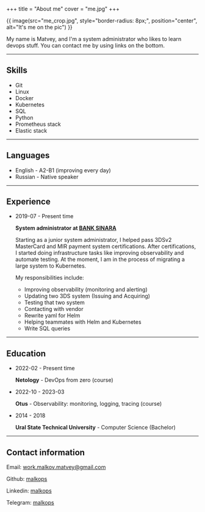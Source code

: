 +++
title = "About me"
cover = "me.jpg"
+++

{{ image(src="me_crop.jpg",
    style="border-radius: 8px;",
    position="center",
    alt="It's me on the pic") }}

My name is Matvey, and I'm a system administrator who likes to learn devops stuff.
You can contact me by using links on the bottom.

---

## Skills

* Git
* Linux
* Docker
* Kubernetes
* SQL
* Python
* Prometheus stack
* Elastic stack

---

## Languages

* English - A2-B1 (improving every day)
* Russian - Native speaker

---

## Experience

* 2019-07 - Present time

  **System administrator at [BANK SINARA](https://www.sinara-group.com/en/directions/financial-group/sinara-bank/)**

  Starting as a junior system administrator, I helped pass 3DSv2 MasterCard and MIR payment system certifications.
  After certifications, I started doing infrastructure tasks like improving observability and automate testing.
  At the moment, I am in the process of migrating a large system to Kubernetes.

  My responsibilities include:
  
  * Improving observability (monitoring and alerting)
  * Updating two 3DS system (Issuing and Acquiring)
  * Testing that two system
  * Contacting with vendor
  * Rewrite yaml for Helm
  * Helping teammates with Helm and Kubernetes
  * Write SQL queries

---

## Education

* 2022-02 - Present time

  **Netology** - DevOps from zero (course)

* 2022-10 - 2023-03
 
  **Otus** - Observability: monitoring, logging, tracing (course)

* 2014 - 2018
 
  **Ural State Technical University** - Computer Science (Bachelor)

---

## Contact information

Email: [work.malkov.matvey@gmail.com](mailto:work.malkov.matvey@gmail.com)

Github: [malkops](https://github.com/malkops)

Linkedin: [malkops](https://linkedin.com/in/malkops)

Telegram: [malkops](https://t.me/malkops)
